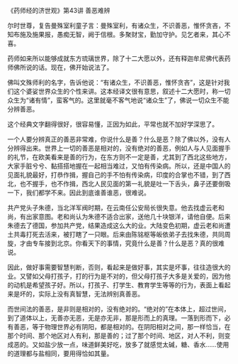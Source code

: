 《药师经的济世观》第43讲 善恶难辨

尔时世尊，复告曼殊室利童子言：曼殊室利，有诸众生，不识善恶，惟怀贪吝，不知布施及施果报，愚痴无智，阙于信根。多聚财宝，勤加守护。见乞者来，其心不喜。

药师如来所以能够成就东方琉璃世界，除了十二大愿以外，还有释迦牟尼佛代表药师佛所说的话。现在，佛开始说法了。

佛叫文殊师利的名字，告诉他说：“有诸众生，不识善恶，惟怀贪吝”，这是针对我们这个婆娑世界众生的个性来讲。这本经译文很有意思，叙述十二大愿时，称一切众生为“诸有情”，蛮客气的。这里就毫不客气地说“诸众生”了，佛说一切众生不能分辨善恶。

这个经典文字翻得很好，很容易懂，正因为如此，平常也就不加好学深思了。

一个人要分辨真正的善恶非常难，你说什么是善？什么是恶？除了佛以外，没有人分辨得出来。世界上一切的善恶是相对的，没有绝对的善恶，例如人与人见面握手的礼节，在欧美看来是善的行为，在东方则不一定是善，尤其到了西北这些地方，大家手脏兮兮、黏搭搭地握在一起相当难过，又怕有传染病。所以，还是中国人的见面礼貌最好，打恭作揖，握自己的手不怕有传染病，印度的合掌也不错，到了西北，也不握手，也不作揖，西北人民见面的第一礼貌是吐一下舌头，鼻子还要倒吸一下，我们都学不来。因此到底谁善谁恶，很难说。

共产党头子朱德，当北洋军阀时期，在云南任公安局长很失意。他去找虚云老和尚，有出家意图。老和尚认为朱德不适合出家，送他几十块银洋，请他自便。后来朱德去了德国，参加共产党，结果造成这么大的业。大陆变色初期，虚云老和尚遭土共毒打死去活来，被打瞎了一只眼。后来由陈铭枢等皈依弟子去找朱德，共同周旋，才由专车接到北京。你看天下的事情，究竟什么是善？什么是恶？真的很难说。

因此，做好事需要智慧判断，否则，看起来是做好事，其实是坏事，往往造很大的业。又譬如父母打孩子，打的行为是不对的，但父母打孩子大多是关爱的，因为他的动机是希望孩子好。所以，打孩子、打学生、教育学生等等的行为，表面上看起来是坏的，实际上没有真智慧，无法辨别真善恶。

而世间法的善恶，是非则是相对的，没有绝对的。“绝对的”在本体上，超过世间，到了道体以上，无善亦无恶，无是亦无非，那是形而上的真理。一落到形而下，必有善恶，等于物理世界必有阴阳，都是相对的。在阴阳相对之间，那一样恰当，在那个时间、那个地区对人有利，那是善的；过了那个时间、地区，对人不利，则变成恶的。又如盐少放一点，味道鲜美好吃，放多了就感觉太碱，糖、香水……使用的道理都与盐相同，要用得恰如其量。